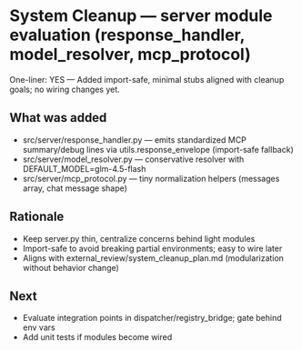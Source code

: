 # System Cleanup — server module evaluation (response_handler, model_resolver, mcp_protocol)

One-liner: YES — Added import-safe, minimal stubs aligned with cleanup goals; no wiring changes yet.

## What was added
- src/server/response_handler.py — emits standardized MCP summary/debug lines via utils.response_envelope (import-safe fallback)
- src/server/model_resolver.py — conservative resolver with DEFAULT_MODEL=glm-4.5-flash
- src/server/mcp_protocol.py — tiny normalization helpers (messages array, chat message shape)

## Rationale
- Keep server.py thin, centralize concerns behind light modules
- Import-safe to avoid breaking partial environments; easy to wire later
- Aligns with external_review/system_cleanup_plan.md (modularization without behavior change)

## Next
- Evaluate integration points in dispatcher/registry_bridge; gate behind env vars
- Add unit tests if modules become wired

